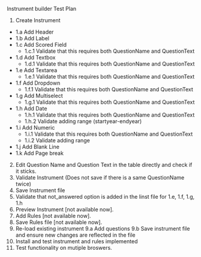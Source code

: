 Instrument builder Test Plan

1.  Create Instrument
  * 1.a Add Header 
  * 1.b Add Label 
  * 1.c Add Scored Field 
    * 1.c.1 Validate that this requires both QuestionName and QuestionText 
  * 1.d Add Textbox 
    * 1.d.1 Validate that this requires both QuestionName and QuestionText 
  * 1.e Add Textarea  
    * 1.e.1 Validate that this requires both QuestionName and QuestionText 
  * 1.f Add Dropdown   
    * 1.f.1 Validate that this requires both QuestionName and QuestionText 
  * 1.g Add Multiselect 
    * 1.g.1 Validate that this requires both QuestionName and QuestionText 
  * 1.h Add Date 
    * 1.h.1 Validate that this requires both QuestionName and QuestionText 
    * 1.h.2 Validate adding range (startyear-endyear) 
  * 1.i Add Numeric 
    * 1.i.1 Validate that this requires both QuestionName and QuestionText 
    * 1.i.2 Validate adding range 
  * 1.j Add Blank Line 
  * 1.k Add Page break
2.  Edit Question Name and Question Text in the table directly and check if it sticks.
3.  Validate Instrument (Does not save if there is a same QuestionName twice)
4.  Save Instrument file
5.  Validate that not_answered option is added in the linst file for 1.e, 1.f, 1.g, 1.h
6.  Preview Instrument [not available now].
7.  Add Rules [not available now].
8.  Save Rules file [not available now].
9.  Re-load existing instrument
    9.a Add questions
    9.b Save instrument file and ensure new changes are reflected in the file
10. Install and test instrument and rules implemented
11. Test functionality on mutiple broswers.
